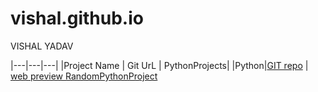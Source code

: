 # vishal.github.io

VISHAL YADAV 

|---|---|---|
|Project Name  |  Git UrL  | PythonProjects|
|Python|[GIT repo](https://github.com/yadavvishal36/PythonProjects)  |  [web preview RandomPythonProject](https://github.com/yadavvishal36/PythonProjects)
